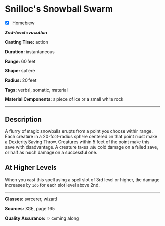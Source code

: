 # Snilloc's Snowball Swarm

- [x] Homebrew

***2nd-level evocation***

**Casting Time:** action

**Duration:** instantaneous

**Range:** 60 feet

**Shape:** sphere

**Radius:** 20 feet

**Tags:** verbal, somatic, material

**Material Components:** a piece of ice or a small white rock

---

## Description
A flurry of magic snowballs erupts from a point you choose within range.
Each creature in a 20-foot-radius sphere centered on that point must make a Dexterity Saving Throw.
Creatures within 5 feet of the point make this save with disadvantage.
A creature takes `3d6` cold damage on a failed save, or half as much damage on a successful one. 

## At Higher Levels
When you cast this spell using a spell slot of 3rd level or higher, the damage increases by `1d6` for each slot level above 2nd.

---

**Classes:** sorcerer, wizard

**Sources:** XGE, page 165

**Quality Assurance:** :sparkles: coming along
